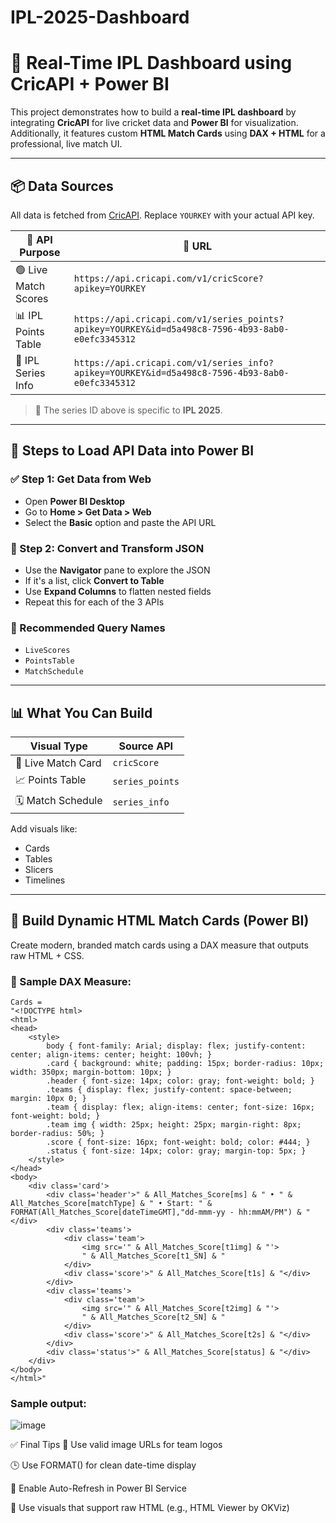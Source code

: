 # IPL-2025-Dashboard

# 🏏 Real-Time IPL Dashboard using CricAPI + Power BI

This project demonstrates how to build a **real-time IPL dashboard** by integrating **CricAPI** for live cricket data and **Power BI** for visualization. Additionally, it features custom **HTML Match Cards** using **DAX + HTML** for a professional, live match UI.

---

## 📦 Data Sources

All data is fetched from [CricAPI](https://cricketdata.org/). Replace `YOURKEY` with your actual API key.

| 🔗 API Purpose       | 🔗 URL |
|----------------------|--------|
| 🟢 Live Match Scores | `https://api.cricapi.com/v1/cricScore?apikey=YOURKEY` |
| 📊 IPL Points Table  | `https://api.cricapi.com/v1/series_points?apikey=YOURKEY&id=d5a498c8-7596-4b93-8ab0-e0efc3345312` |
| 📅 IPL Series Info   | `https://api.cricapi.com/v1/series_info?apikey=YOURKEY&id=d5a498c8-7596-4b93-8ab0-e0efc3345312` |

> 📝 The series ID above is specific to **IPL 2025**.

---

## 🔧 Steps to Load API Data into Power BI

### ✅ Step 1: Get Data from Web  
- Open **Power BI Desktop**
- Go to **Home > Get Data > Web**
- Select the **Basic** option and paste the API URL

### 🔁 Step 2: Convert and Transform JSON  
- Use the **Navigator** pane to explore the JSON
- If it's a list, click **Convert to Table**
- Use **Expand Columns** to flatten nested fields
- Repeat this for each of the 3 APIs

### 🧠 Recommended Query Names
- `LiveScores`
- `PointsTable`
- `MatchSchedule`

---

## 📊 What You Can Build

| Visual Type        | Source API     |
|--------------------|----------------|
| 🔴 Live Match Card | `cricScore`    |
| 📈 Points Table    | `series_points`|
| 🗓️ Match Schedule | `series_info`  |

Add visuals like:
- Cards
- Tables
- Slicers
- Timelines

---

## 🎨 Build Dynamic HTML Match Cards (Power BI)

Create modern, branded match cards using a DAX measure that outputs raw HTML + CSS.

### 🧩 Sample DAX Measure:

```dax
Cards = 
"<!DOCTYPE html>
<html>
<head>
    <style>
        body { font-family: Arial; display: flex; justify-content: center; align-items: center; height: 100vh; }
        .card { background: white; padding: 15px; border-radius: 10px; width: 350px; margin-bottom: 10px; }
        .header { font-size: 14px; color: gray; font-weight: bold; }
        .teams { display: flex; justify-content: space-between; margin: 10px 0; }
        .team { display: flex; align-items: center; font-size: 16px; font-weight: bold; }
        .team img { width: 25px; height: 25px; margin-right: 8px; border-radius: 50%; }
        .score { font-size: 16px; font-weight: bold; color: #444; }
        .status { font-size: 14px; color: gray; margin-top: 5px; }
    </style>
</head>
<body>
    <div class='card'>
        <div class='header'>" & All_Matches_Score[ms] & " • " & All_Matches_Score[matchType] & " • Start: " & FORMAT(All_Matches_Score[dateTimeGMT],"dd-mmm-yy - hh:mmAM/PM") & "</div>
        <div class='teams'>
            <div class='team'>
                <img src='" & All_Matches_Score[t1img] & "'>
                " & All_Matches_Score[t1_SN] & "
            </div>
            <div class='score'>" & All_Matches_Score[t1s] & "</div>
        </div>
        <div class='teams'>
            <div class='team'>
                <img src='" & All_Matches_Score[t2img] & "'>
                " & All_Matches_Score[t2_SN] & "
            </div>
            <div class='score'>" & All_Matches_Score[t2s] & "</div>
        </div>
        <div class='status'>" & All_Matches_Score[status] & "</div>
    </div>
</body>
</html>"
```
### Sample output:
![image](https://github.com/user-attachments/assets/5d626f23-b424-412c-b30d-9f50462f6db6)

✅ Final Tips
🔗 Use valid image URLs for team logos

🕒 Use FORMAT() for clean date-time display

🔄 Enable Auto-Refresh in Power BI Service

🧩 Use visuals that support raw HTML (e.g., HTML Viewer by OKViz)
